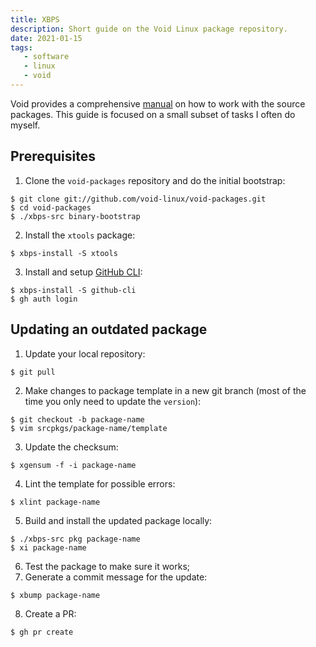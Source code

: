 ```yaml
---
title: XBPS
description: Short guide on the Void Linux package repository.
date: 2021-01-15
tags:
   - software
   - linux
   - void
---
```


Void provides a comprehensive [manual][manual] on how to work with the source packages.
This guide is focused on a small subset of tasks I often do myself.

[manual]: https://github.com/void-linux/void-packages/blob/master/Manual.md

## Prerequisites

1. Clone the `void-packages` repository and do the initial bootstrap:

```shell
$ git clone git://github.com/void-linux/void-packages.git
$ cd void-packages
$ ./xbps-src binary-bootstrap
```

2. Install the `xtools` package:

```shell
$ xbps-install -S xtools
```

3. Install and setup [GitHub CLI](https://cli.github.com/):

```shell
$ xbps-install -S github-cli
$ gh auth login
```

## Updating an outdated package

1. Update your local repository:

```shell
$ git pull
```

2. Make changes to package template in a new git branch (most of the time you
   only need to update the `version`):

```shell
$ git checkout -b package-name
$ vim srcpkgs/package-name/template
```

3. Update the checksum:

```shell
$ xgensum -f -i package-name
```

4. Lint the template for possible errors:

```shell
$ xlint package-name
```

5. Build and install the updated package locally:

```shell
$ ./xbps-src pkg package-name
$ xi package-name
```

6. Test the package to make sure it works;
7. Generate a commit message for the update:

```shell
$ xbump package-name
```

8. Create a PR:

```shell
$ gh pr create
```
